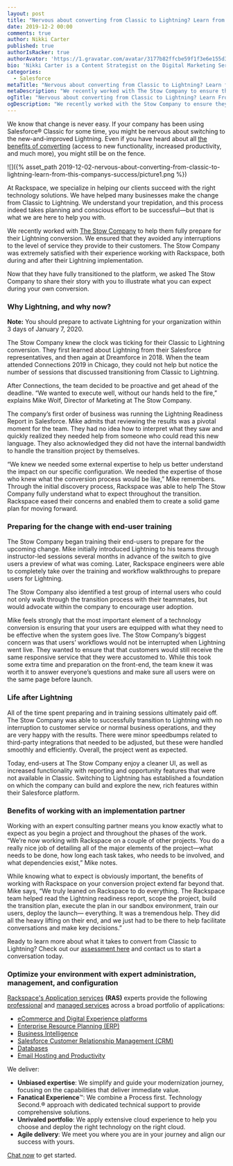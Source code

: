 ```yaml
---
layout: post
title: "Nervous about converting from Classic to Lightning? Learn from this company’s success"
date: 2019-12-2 00:00
comments: true
author: Nikki Carter
published: true
authorIsRacker: true
authorAvator: 'https://1.gravatar.com/avatar/3177b82ffcbe59f1f3e6e155d3c94e7a'
bio: 'Nikki Carter is a Content Strategist on the Digital Marketing Services Team at Rackspace. She has extensive experience creating and editing content and marketing assets for a variety of verticals, including healthcare, technology, and wellness. Nikki is passionate about freedom, telling the truth, and supporting other women/non-binary folks of color.'
categories:
  - Salesforce
metaTitle: "Nervous about converting from Classic to Lightning? Learn from this company’s success"
metaDescription: "We recently worked with The Stow Company to ensure they were fully prepared for their Lightning conversion and that there were no interruptions to the level of customer service they were able to provide. "
ogTitle: "Nervous about converting from Classic to Lightning? Learn From this company’s success"
ogDescription: "We recently worked with the Stow Company to ensure they were fully prepared for their Lightning conversion and that there were no interruptions to the level of customer service they were able to provide. "
---
```


We know that change is never easy. If your company has been using Salesforce&reg; Classic for some time, you might be nervous about switching to the new-and-improved Lightning. Even if you have heard about all [the benefits of converting](https://developer.rackspace.com/blog/five-benefits-of-moving-to-salesforce-lightning/) (access to new functionality, increased productivity, and much more), you might still be on the fence.

<!-- more -->

![]({% asset_path 2019-12-02-nervous-about-converting-from-classic-to-lightning-learn-from-this-companys-success/picture1.png %})

At Rackspace, we specialize in helping our clients succeed with the right technology solutions. We have helped many businesses make the change from Classic to Lightning. We understand your trepidation, and this process indeed takes planning and conscious effort to be successful&mdash;but that is what we are here to help you with.

We recently worked with [The Stow Company](http://www.thestowcompany.com) to help them fully prepare for their Lightning conversion. We ensured that they avoided any interruptions to the level of service they provide to their customers. The Stow Company was extremely satisfied with their experience working with Rackspace, both during and after their Lightning implementation.

Now that they have fully transitioned to the platform, we asked The Stow Company to share their story with you to illustrate what you can expect during your own conversion.

### Why Lightning, and why now?

**Note:** You should prepare to activate Lightning for your organization within 3 days of January 7, 2020.

The Stow Company knew the clock was ticking for their Classic to Lightning conversion. They first learned about Lightning from their Salesforce representatives, and then again at Dreamforce in 2018. When the team attended Connections 2019 in Chicago, they could not help but notice the number of sessions that discussed transitioning from Classic to Lightning.

After Connections, the team decided to be proactive and get ahead of the deadline. “We wanted to execute well, without our hands held to the fire,” explains Mike Wolf, Director of Marketing at The Stow Company.

The company’s first order of business was running the Lightning Readiness Report in Salesforce. Mike admits that reviewing the results was a pivotal moment for the team. They had no idea how to interpret what they saw and quickly realized they needed help from someone who could read this new language. They also acknowledged they did not have the internal bandwidth to handle the transition project by themselves.

“We knew we needed some external expertise to help us better understand the impact on our specific configuration. We needed the expertise of those who knew what the conversion process would be like,” Mike remembers. Through the initial discovery process, Rackspace was able to help The Stow Company fully understand what to expect throughout the transition. Rackspace eased their concerns and enabled them to create a solid game plan for moving forward.

### Preparing for the change with end-user training

The Stow Company began training their end-users to prepare for the upcoming change. Mike initially introduced Lightning to his teams through instructor-led sessions several months in advance of the switch to give users a preview of what was coming. Later, Rackspace engineers were able to completely take over the training and workflow walkthroughs to prepare users for Lightning.

The Stow Company also identified a test group of internal users who could not only walk through the transition process with their teammates, but would advocate within the company to encourage user adoption.

Mike feels strongly that the most important element of a technology conversion is ensuring that your users are equipped with what they need to be effective when the system goes live. The Stow Company’s biggest concern was that users’ workflows would not be interrupted when Lightning went live. They wanted to ensure that that customers would still receive the same responsive service that they were accustomed to. While this took some extra time and preparation on the front-end, the team knew it was worth it to answer everyone’s questions and make sure all users were on the same page before launch.

### Life after Lightning

All of the time spent preparing and in training sessions ultimately paid off. The Stow Company was able to successfully transition to Lightning with no interruption to customer service or normal business operations, and they are very happy with the results. There were minor speedbumps related to third-party integrations that needed to be adjusted, but these were handled smoothly and efficiently. Overall, the project went as expected.

Today, end-users at The Stow Company enjoy a cleaner UI, as well as increased functionality with reporting and opportunity features that were not available in Classic. Switching to Lightning has established a foundation on which the company can build and explore the new, rich features within their Salesforce platform.

### Benefits of working with an implementation partner

Working with an expert consulting partner means you know exactly what to expect as you begin a project and throughout the phases of the work. “We’re now working with Rackspace on a couple of other projects. You do a really nice job of detailing all of the major elements of the project&mdash;what needs to be done, how long each task takes, who needs to be involved, and what dependencies exist,” Mike notes.

While knowing what to expect is obviously important, the benefits of working with Rackspace on your conversion project extend far beyond that. Mike says, “We truly leaned on Rackspace to do everything. The Rackspace team helped read the Lightning readiness report, scope the project, build the transition plan, execute the plan in our sandbox environment, train our users, deploy the launch&mdash; everything. It was a tremendous help. They did all the heavy lifting on their end, and we just had to be there to help facilitate conversations and make key decisions.”

Ready to learn more about what it takes to convert from Classic to Lightning? Check out our [assessment here](https://www.rackspace.com/resources/salesforce-lightning-conversion-assessment) and contact us to start a conversation today.


### Optimize your environment with expert administration, management, and configuration

[Rackspace's Application services](https://www.rackspace.com/application-services/professional-services)
**(RAS)** experts provide the following [professional](https://www.rackspace.com/application-management/professional-services)
and
[managed services](https://www.rackspace.com/application-management/managed-services) across
a broad portfolio of applications:

- [eCommerce and Digital Experience platforms](https://www.rackspace.com/ecommerce-digital-experience)
- [Enterprise Resource Planning (ERP)](https://www.rackspace.com/erp)
- [Business Intelligence](https://www.rackspace.com/business-intelligence)
- [Salesforce Customer Relationship Management (CRM)](https://www.rackspace.com/salesforce-managed-services)
- [Databases](https://www.rackspace.com/dba-services)
- [Email Hosting and Productivity](https://www.rackspace.com/email-hosting)

We deliver:

- **Unbiased expertise**: We simplify and guide your modernization journey,
focusing on the capabilities that deliver immediate value.
- **Fanatical Experience**&trade;: We combine a Process first. Technology Second.&reg;
approach with dedicated technical support to provide comprehensive solutions.
- **Unrivaled portfolio**: We apply extensive cloud experience to help you
choose and deploy the right technology on the right cloud.
- **Agile delivery**: We meet you where you are in your journey and align
our success with yours.

[Chat now](https://www.rackspace.com/#chat) to get started.

